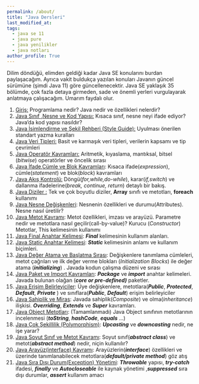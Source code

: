 ```yaml
---
permalink: /about/
title: "Java Dersleri"
last_modified_at:
tags:
  - java se 11
  - java pure
  - java yenilikler
  - java notları
author_profile: True
---
```




Dilim döndüğü, elimden geldiği kadar Java SE konularını burdan paylaşacağım. Ayrıca vakit buldukça yazılan konuları Javanın güncel sürümüne (şimdi Java 11) göre güncellenecektir. Java SE yaklaşık 35 bölümde, çok fazla detaya girmeden, sade ve önemli yerleri vurgulayarak anlatmaya çalışacağım. Umarım faydalı olur.

1. [Giriş:](https://baykoch.github.io/blog/java/java-se-giri%C5%9F/) Programlama nedir? Java nedir ve özellikleri nelerdir?
2. [Java Sınıf ,Nesne ve Kod Yapısı:](https://baykoch.github.io/blog/java/java-s%C4%B1n%C4%B1f-nesne-ve-kod-yap%C4%B1s%C4%B1/) Kısaca sınıf, nesne neyi ifade ediyor? Java’da kod yapısı nasıldır?
3. [Java İsimlendirme ve Şekil Rehberi (Style Guide):](https://baykoch.github.io/blog/java/java-isimlendirme/) Uyulması önerilen standart yazma kuralları
4. [Java Veri Tipleri:](https://baykoch.github.io/blog/java/java-veri-tipleri/) Basit ve karmaşık veri tipleri, verilerin kapsamı ve tip çevrimleri
5. [Java Operatör Kavramları:](https://baykoch.github.io/blog/java/java-operator/) Aritmetik, kıyaslama, mantıksal, bitsel (*bitwise*) operatörler ve öncelik sırası
6. [Java İfade,Cümle ve Blok Kavramları](https://baykoch.github.io/blog/java/java-ifadeler-bloklar/): Kısaca ifade(*expression*), cümle(*statement*) ve blok(*block*) kavramları
7. [Java Akış Kontrolü:](https://baykoch.github.io/blog/java/java-control-flow-statements/) Döngü(*for,while,do-while*), karar(*if,switch*) ve dallanma ifadelerine(*break, continue, return*) detaylı bir bakış.
8. [Java Diziler :](https://baykoch.github.io/blog/java/java-arrays/) Tek ve çok boyutlu diziler, **Array** sınıfı ve metotları, **foreach** kullanımı
9. [Java Nesne Değişkenleri](https://baykoch.github.io/blog/java/java-object-create-attribute/): Nesnenin özellikleri ve durumu(Attributes). Nesne nasıl üretilir?
10. [Java Metot Kavramı](https://baykoch.github.io/blog/java/java-method/): Metot özellikleri, imzası ve arayüzü. Parametre nedir ve metotlara nasıl geçilir(call-by-value)? Kurucu (*Constructor*) Metotlar, This kelimesinin kullanımı
11. [Java Final Anahtar Kelimesi](https://baykoch.github.io/blog/java/java-final-keyword/): ***Final*** kelimesinin kullanım alanları.
12. [Java Static Anahtar Kelimesi](https://baykoch.github.io/blog/java/java-static-keyword/): ***Static*** kelimesinin anlamı ve kullanım biçimleri.
13. [Java Değer Atama ve Başlatma Sırası](https://baykoch.github.io/blog/java/java-initializing/): Değişkenlere  tanımlama cümleleri, metot çağrıları ve ilk değer verme blokları (*Initialization Blocks*) ile değer atama (***initializing***) . Javada kodun çalışma düzeni ve sırası
14. [Java Paket ve Import Kavramları](https://baykoch.github.io/blog/java/java-package-import/): ***Package*** ve ***import*** anahtar kelimeleri.  Javada bulunan olağan (***core or pre-defined)*** paketler.
15. [Java Erişim Belirleyiciler](https://baykoch.github.io/blog/java/java-modifiers/): Üye değişkenlere, metotlara(***Public***, ***Protected***, ***Default***, ***Private*** ) ve sınıflara(***Public***, ***Default***) erişim belirleyiciler 
16. [Java Sahiplik ve Miras](https://baykoch.github.io/blog/java/java-inheritance/): Javada sahiplik(*Composite*) ve olma(*inheritance*) ilişkisi. ***Overriding***, ***Extends*** ve ***Super*** kavramları.
17. [Java Object Metotları](https://baykoch.github.io/blog/java/java-object-class/): (Tamamlanmadı) Java Object sınıfının metotlarının incelenmesi (***toString***, ***hashCode***, ***equals*** ...)
18. [Java Çok Şekillilik (Polymorphism)](https://baykoch.github.io/blog/java/java-polymorphism/): ***Upcasting*** ve ***downcasting*** nedir, ne işe yarar?
19. [Java Soyut Sınıf ve Metot Kavramı](https://baykoch.github.io/blog/java/java-abstract/): Soyut sınıf(***abstract class***) ve metot(***abstract method***) nedir, niçin kullanılır?
20. [Java Arayüz(interface) Kavramı](https://baykoch.github.io/blog/java/java-interface/): Arayüzlerin(***interface***) özellikleri ve  üzerinde tanımlanabilecek metotlara(***default/private method***) göz atış
21. [Java Sıra Dışı Durum(Exception) Yönetimi](https://baykoch.github.io/blog/java/java-exception-handling/):  ***Throwable*** yapısı, ***try-catch*** ifadesi, ***finally*** ve ***Autocloseable*** ile kaynak yönetimi ,***suppressed*** sıra dışı durumlar, ***assert*** kullanım amacı






